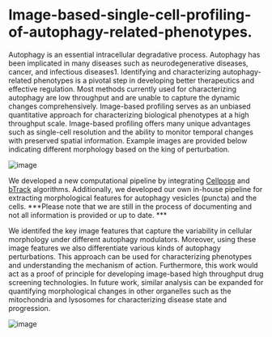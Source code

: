 # Image-based-single-cell-profiling-of-autophagy-related-phenotypes.

Autophagy is an essential intracellular degradative process. Autophagy has been implicated in many diseases such as neurodegenerative diseases, cancer, and infectious diseases1. Identifying and characterizing autophagy-related phenotypes is a pivotal step in developing better therapeutics and effective regulation. Most methods currently used for characterizing autophagy are low throughput and are unable to capture the dynamic changes comprehensively. Image-based profiling serves as an unbiased quantitative approach for characterizing biological phenotypes at a high throughput scale. Image-based profiling offers many unique advantages such as single-cell resolution and the ability to monitor temporal changes with preserved spatial information. Example images are provided below indicating different morphology based on the king of perturbation. 

![image](https://user-images.githubusercontent.com/54224066/178125164-1d4b90d6-9203-48ca-8e79-5680006a5e6a.png)



We developed a new computational pipeline by integrating [Cellpose](https://github.com/MouseLand/cellpose) and [bTrack](https://github.com/quantumjot/BayesianTracker) algorithms. Additionally, we developed our own in-house pipeline for extracting morphological features for autophagy vesicles (puncta) and the cells. 
***Please note that we are still in the process of documenting and not all information is provided or up to date. ***






We identifed the key image features that capture the variability in cellular morphology under different autophagy modulators. Moreover, using these image features we also differentiate various kinds of autophagy perturbations. This approach can be used for characterizing phenotypes and understanding the mechanism of action. Furthermore, this work would act as a proof of principle for developing image-based high throughput drug screening technologies. In future work, similar analysis can be expanded for quantifying morphological changes in other organelles such as the mitochondria and lysosomes for characterizing disease state and progression. 

![image](https://user-images.githubusercontent.com/54224066/178125135-abd0ccc7-8364-40c2-a9d4-ba4aaedc959b.png)
